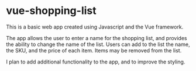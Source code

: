 # vue-shopping-list

This is a basic web app created using Javascript and the Vue framework.

The app allows the user to enter a name for the shopping list, and provides
the ability to change the name of the list. Users can add to the list the
name, the SKU, and the price of each item. Items may be removed from the list.

I plan to add additional functionality to the app, and to improve the styling.
